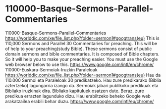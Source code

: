 # 110000-Basque-Sermons-Parallel-Commentaries
110000-Basque-Sermons-Parallel-Commentaries  https://worlddic.com/xe/file_list.php?folder=sermon1#googtrans(eu)  This is 110,000 Sermons and Parallel 30 Commentaries for preaching. This will be of help to your preaching(study Bible).  These sermons consist of public domain sermons and bible commentaries. It is composed of Bible chapters.  So it will help you to make your preaching easier. You must use the Google web browser below to use this. https://www.google.com/intl/en/chrome/  110000-Euskara-Sermoiak-Iruzkin Paraleloak https://worlddic.com/xe/file_list.php?folder=sermon1#googtrans(eu) Hau da 110.000 Sermoi eta Paraleloak 30 predikatzeko. Hau zure predikarako (Biblia aztertzeko) lagungarria izango da. Sermoiak jabari publikoko predikuak eta Bibliako iruzkinak dira. Bibliako kapituluek osatzen dute. Beraz, zure predikua errazten lagunduko dizu. Hau erabiltzeko beheko Google web arakatzailea erabili behar duzu. https://www.google.com/intl/eu/chrome/
